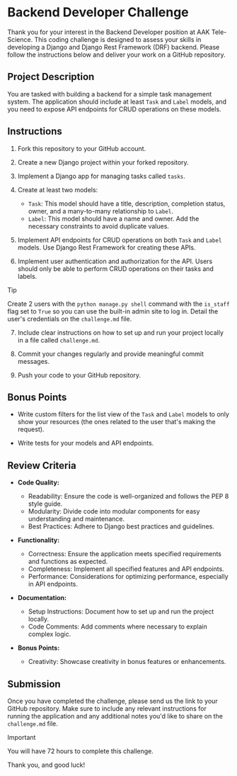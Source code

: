 # Backend Developer Challenge

Thank you for your interest in the Backend Developer position at AAK Tele-Science. This coding challenge is designed to assess your skills in developing a Django and Django Rest Framework (DRF) backend. Please follow the instructions below and deliver your work on a GitHub repository.

## Project Description

You are tasked with building a backend for a simple task management system. The application should include at least `Task` and `Label` models, and you need to expose API endpoints for CRUD operations on these models.

## Instructions

1. Fork this repository to your GitHub account.

2. Create a new Django project within your forked repository.

3. Implement a Django app for managing tasks called `tasks`.

4. Create at least two models:
   - `Task`:  This model should have a title, description, completion status, owner, and a many-to-many relationship to `Label`. 
   - `Label`: This model should have a name and owner. Add the necessary constraints to avoid duplicate values.

5. Implement API endpoints for CRUD operations on both `Task` and `Label` models. Use Django Rest Framework for creating these APIs.

6. Implement user authentication and authorization for the API. Users should only be able to perform CRUD operations on their tasks and labels.

> [!TIP]
> Create 2 users with the `python manage.py shell` command with the `is_staff` flag set to `True` so you can use the built-in admin site to log in. Detail the user's credentials on the `challenge.md` file. 

7. Include clear instructions on how to set up and run your project locally in a file called `challenge.md`.

8. Commit your changes regularly and provide meaningful commit messages.

9. Push your code to your GitHub repository.

## Bonus Points

- Write custom filters for the list view of the `Task` and `Label` models to only show your resources (the ones related to the user that's making the request).

- Write tests for your models and API endpoints.

## Review Criteria

- **Code Quality:**
  - Readability: Ensure the code is well-organized and follows the PEP 8 style guide.
  - Modularity: Divide code into modular components for easy understanding and maintenance.
  - Best Practices: Adhere to Django best practices and guidelines.

- **Functionality:**
  - Correctness: Ensure the application meets specified requirements and functions as expected.
  - Completeness: Implement all specified features and API endpoints.
  - Performance: Considerations for optimizing performance, especially in API endpoints.

- **Documentation:**
  - Setup Instructions: Document how to set up and run the project locally.
  - Code Comments: Add comments where necessary to explain complex logic.

- **Bonus Points:**
  - Creativity: Showcase creativity in bonus features or enhancements.
  
## Submission

Once you have completed the challenge, please send us the link to your GitHub repository. Make sure to include any relevant instructions for running the application and any additional notes you'd like to share on the `challenge.md` file.

> [!IMPORTANT]
> You will have 72 hours to complete this challenge.

Thank you, and good luck!

